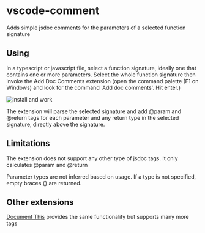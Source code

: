 # vscode-comment
Adds simple jsdoc comments for the parameters of a selected function signature

## Using
In a typescript or javascript  file, select a function signature, ideally one that contains one or more parameters. Select the whole function signature then invoke the Add Doc Comments extension (open the command palette (F1 on Windows) and look for the command 'Add doc comments'. Hit enter.)

![install and work](https://github.com/Microsoft/vscode-comment/raw/master/images/addDocComments.gif)


The extension will parse the selected signature and add @param and @return tags for each parameter and any return type in the selected signature, directly above the signature.

## Limitations
The extension does not support any other type of jsdoc tags. It only calculates @param and @return

Parameter types are not inferred based on usage. If a type is not specified, empty braces {} are returned.

## Other extensions
[Document This](https://marketplace.visualstudio.com/items?itemName=joelday.docthis) provides the same functionality but supports many more tags
